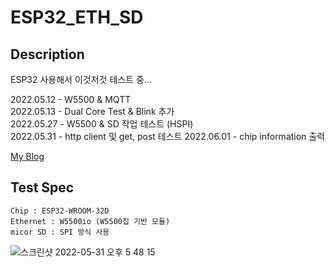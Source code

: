 # ESP32_ETH_SD

## Description
ESP32 사용해서 이것저것 테스트 중...  

2022.05.12 - W5500 & MQTT  
2022.05.13 - Dual Core Test & Blink 추가  
2022.05.27 - W5500 & SD 작업 테스트 (HSPI)  
2022.05.31 - http client 및 get, post 테스트
2022.06.01 - chip information 출력

[My Blog](https://dev91.tistory.com/)


## Test Spec
```
Chip : ESP32-WROOM-32D
Ethernet : W5500io (W5500칩 기반 모듈)
micor SD : SPI 방식 사용
```


![스크린샷 2022-05-31 오후 5 48 15](https://user-images.githubusercontent.com/38420069/171132855-c896f5bc-011a-4a41-93be-adafc06ef6c2.png)

